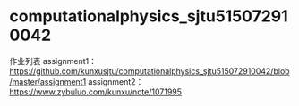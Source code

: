 # computationalphysics_sjtu515072910042
作业列表
assignment1：https://github.com/kunxusjtu/computationalphysics_sjtu515072910042/blob/master/assignment1
assignment2：https://www.zybuluo.com/kunxu/note/1071995
